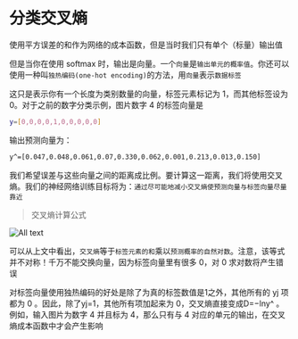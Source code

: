 # 分类交叉熵

使用平方误差的和作为网络的成本函数，但是当时我们只有单个（标量）输出值

但是当你在使用 softmax 时，输出是向量。一个`向量`是`输出单元的概率值`。你还可以使用一种叫`独热编码(one-hot encoding)`的方法，用`向量`表示`数据标签`

这只是表示你有一个长度为类别数量的向量，标签元素标记为 1，而其他标签设为 0。对于之前的数字分类示例，图片数字 4 的标签向量是

```bash
y=[0,0,0,0,1,0,0,0,0,0]
```

输出预测向量为：

```bash
​y^=[0.047,0.048,0.061,0.07,0.330,0.062,0.001,0.213,0.013,0.150]
```

我们希望误差与这些向量之间的距离成比例。要计算这一距离，我们将使用交叉熵。我们的神经网络训练目标将为：`通过尽可能地减小交叉熵使预测向量与标签向量尽量靠近`

>交叉熵计算公式

![All text](http://ww1.sinaimg.cn/large/dc05ba18gy1fnhqst5tmyj21960ja0wr.jpg)

可以从上文中看出，`交叉熵`等于`标签元素的和`乘以`预测概率的自然对数`。注意，该等式并不对称！千万不能交换向量，因为标签向量里有很多 0，对 0 求对数将产生错误

对标签向量使用独热编码的好处是除了为真的标签数值是1之外，其他所有的 yj
项都为 0 。因此，除了y​j=1，其他所有项加起来为 0，交叉熵直接变成D=−ln
​y^ 。例如，输入图片为数字 4 并且标为 4，那么只有与 4 对应的单元的输出，在交叉熵成本函数中才会产生影响
